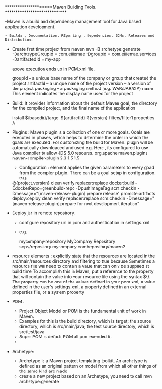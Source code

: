 *********************Maven Building Tools. *****************************


-Maven is a build and dependency management tool for Java based application development.

	- Builds , Documentation, REporting , Depedencies, SCMs, Releases and Distribution.

- Create first time project from maven
  mvn -B archetype:generate \
  -DarchteypeGroupId = com.elliemae
  -DgroupId = com.elliemae.services
  -DartifactedId = my-app

  above execution ends up in POM.xml file.

  groupId – a unique base name of the company or group that created the project
  artifactId – a unique name of the project
  version – a version of the project
  packaging – a packaging method (e.g. WAR/JAR/ZIP)
  name This element indicates the display name used for the project

- Build:  It provides information about the default Maven goal, the directory for the compiled project, and the final name of the application

  	<build>
  		<defaultGoal>install</defaultGoal>
  		<directory>${basedir}/target</directory>
  		<finalName>${artifactId}-${version}</finalName>
  		<filters>
  		  <filter>filters/filter1.properties</filter>
  		</filters>
  		//...
  	</build>

- Plugins : Maven plugin is a collection of one or more goals. Goals are executed in phases, which helps to determine the order in which the goals are executed .For customizing the build for Maven. plugin will be automatically downloaded and used
  e.g. Here , its configured to use Java compiler to allow JDS 5.0 resoures.
  <build>
  <plugins>
  <plugin>
  <groupId>org.apache.maven.plugins</groupId>
  <artifactId>maven-compiler-plugin</artifactId>
  <version>3.3</version>
  <configuration>
  <source>1.5</source>
  <target>1.5</target>
  </configuration>
  </plugin>
  </plugins>
  </build>

  	- Configuration : element applies the given parameters to every goad from the compler plugin. There can be a goal setup in configuration.
  	e.g. 
  	 <configuration>
         <tagNameFormat>@{project.version}</tagNameFormat>
         <preparationGoals>clean verify replacer:replace docker:build -DdockerRepo=greenbuild-repo -DpushImageTag scm:checkin -Dmessage="[maven-release-plugin] prepare release" promote:artifacts deploy:deploy</preparationGoals>
         <completionGoals>clean verify replacer:replace scm:checkin -Dmessage="[maven-release-plugin] prepare for next development iteration"</completionGoals>
       </configuration>

- Deploy jar in remote repository.
    - configure repository url in pom and authentication in settings.xml
    - e.g.

       <distributionManagement>
      	<repository>
      	  <id>mycompany-repository</id>
      	  <name>MyCompany Repository</name>
      	  <url>scp://repository.mycompany.com/repository/maven2</url>
      	</repository>
        </distributionManagement>

- resource elements : explicitly state that the resources are located in the src/main/resources directory and filtering to true because Sometimes a resource file will need to contain a value that can only be supplied at build time  To accomplish this in Maven, put a reference to the property that will contain the value into your resource file using the syntax ${<property name>}. The property can be one of the values defined in your pom.xml, a value defined in the user's settings.xml, a property defined in an external properties file, or a system property


- POM :
    - Project Object Model or POM is the fundamental unit of work in Maven.
    -  Examples for this is the build directory, which is target; the source directory, which is src/main/java; the test source directory, which is src/test/java
    -  Super POM is default POM all pom exended it.
    -
- Archetype:
    - Archetype is a Maven project templating toolkit. An archetype is defined as an original pattern or model from which all other things of the same kind are made
    -  create a new project based on an Archetype, you need to call mvn archetype:generate
  
	